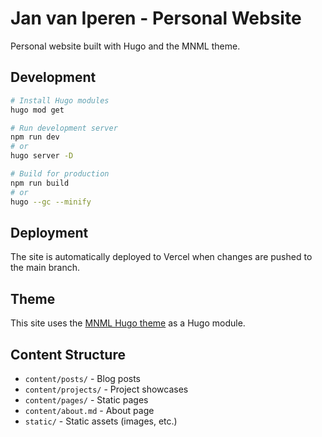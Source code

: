 # Jan van Iperen - Personal Website

Personal website built with Hugo and the MNML theme.

## Development

```bash
# Install Hugo modules
hugo mod get

# Run development server
npm run dev
# or
hugo server -D

# Build for production
npm run build
# or
hugo --gc --minify
```

## Deployment

The site is automatically deployed to Vercel when changes are pushed to the main branch.

## Theme

This site uses the [MNML Hugo theme](https://github.com/janvaniperen/mnml-hugo-theme) as a Hugo module.

## Content Structure

- `content/posts/` - Blog posts
- `content/projects/` - Project showcases
- `content/pages/` - Static pages
- `content/about.md` - About page
- `static/` - Static assets (images, etc.) 
